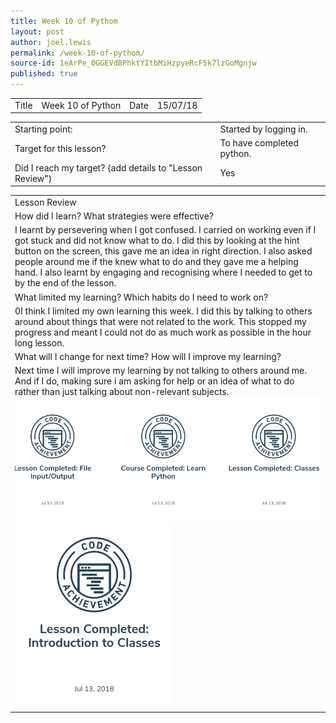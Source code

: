 ```yaml
---
title: Week 10 of Pythom
layout: post
author: joel.lewis
permalink: /week-10-of-pythom/
source-id: 1eArPe_0GGEVdBPhktYItbMiHzpyeRcF5k7lzGoMgnjw
published: true
---
```

<table>
  <tr>
    <td>Title</td>
    <td>Week 10 of Python</td>
    <td>Date</td>
    <td>15/07/18</td>
  </tr>
</table>


<table>
  <tr>
    <td>Starting point:</td>
    <td>Started by logging in.</td>
  </tr>
  <tr>
    <td>Target for this lesson?</td>
    <td>To have completed python.</td>
  </tr>
  <tr>
    <td>Did I reach my target? 
(add details to "Lesson Review")</td>
    <td> Yes</td>
  </tr>
</table>


<table>
  <tr>
    <td>Lesson Review</td>
  </tr>
  <tr>
    <td>How did I learn? What strategies were effective? </td>
  </tr>
  <tr>
    <td>I learnt by persevering when I got confused. I carried on working even if I got stuck and did not know what to do. I did this by looking at the hint button on the screen, this gave me an idea in right direction. I also asked people around me if the knew what to do and they gave me a helping hand. I also learnt by engaging and recognising where I needed to get to by the end of the lesson. </td>
  </tr>
  <tr>
    <td>What limited my learning? Which habits do I need to work on? </td>
  </tr>
  <tr>
    <td>0I think I limited my own learning this week. I did this by talking to others around about things that were not related to the work. This stopped my progress and meant I could not do as much work as possible in the hour long lesson.</td>
  </tr>
  <tr>
    <td>What will I change for next time? How will I improve my learning?</td>
  </tr>
  <tr>
    <td>Next time I will improve my learning by not talking to others around me. And if I do, making sure i am asking for help or an idea of what to do rather than just talking about non-relevant subjects.
   <img src = "/images/Screenshot 2018-07-13 at 14.37.26.png"> 
   <img src = "/images/Screenshot 2018-07-13 at 14.37.40.png">
    </td>
  </tr>
</table>


